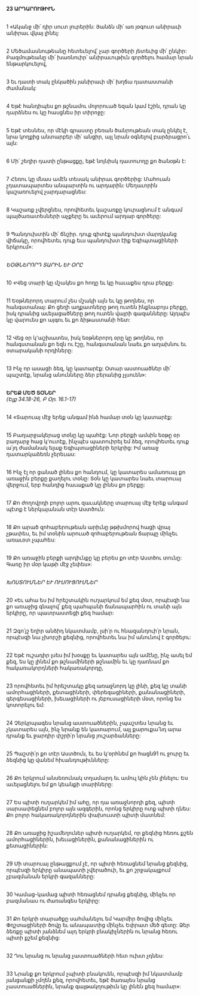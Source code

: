 **23 ԱՐԴԱՐՈՒԹԻՒՆ**

\
1 «Ականջ մի՛ դիր սուտ լուրերին:
Յանձն մի՛ առ յօգուտ անիրաւի անիրաւ վկայ լինել:

\
2 Մեծամասնութեանը հետեւելով՝ չար գործերի յետեւից մի՛ ընկիր: Բազմութեանը մի՛ խառնուիր՝ անիրաւութիւն գործելու համար նրան ենթարկուելով,

\
3 եւ դատի տակ ընկածին յանիրաւի մի՛ խղճա դատաստանի ժամանակ:

\
4 Եթէ հանդիպես քո թշնամու մոլորուած եզան կամ էշին, դրան կը դարձնես ու կը հասցնես իր տիրոջը:

\
5 Եթէ տեսնես, որ մէկի գրաստը բեռան ծանրութեան տակ ընկել է, նրա կողքից անտարբեր մի՛ անցիր, այլ նրան օգնելով բարձրացրո՛ւ այն:

\
6 Մի՛ շեղիր դատի ընթացքը, եթէ նոյնիսկ դատուողը քո ծանօթն է:

\
7 Հեռու կը մնաս ամէն տեսակ անիրաւ գործերից: Մահուան չդատապարտես անպարտին ու արդարին: Մեղաւորին կաշառուելով չարդարացնես:

\
8 Կաշառք չվերցնես, որովհետեւ կաշառքը կուրացնում է անգամ պայծառատեսների աչքերը եւ աւերում արդար գործերը:

\
9 Պանդուխտին մի՛ ճնշիր. դուք գիտէք պանդուխտ մարդկանց վիճակը, որովհետեւ դուք եւս պանդուխտ էիք Եգիպտացիների երկրում»:

\
_ԵՕԹՆԵՐՈՐԴ ՏԱՐԻՆ ԵՒ ՕՐԸ_

\
10 «Վեց տարի կը մշակես քո հողը եւ կը հաւաքես դրա բերքը:

\
11 Եօթներորդ տարում չես մշակի այն եւ կը թողնես, որ հանգստանայ: Քո ցեղի աղքատները թող ուտեն ինքնաբոյս բերքը, իսկ դրանից աւելացածները թող ուտեն վայրի գազանները: Այդպէս կը վարուես քո այգու եւ քո ձիթաստանի հետ:

\
12 Վեց օր կ՚աշխատես, իսկ եօթներորդ օրը կը թողնես, որ հանգստանան քո եզն ու էշը, հանգստանան նաեւ քո աղախնու եւ օտարականի որդիները:

\
13 Ինչ որ ասացի ձեզ, կը կատարէք: Օտար աստուածներ մի՛ պաշտէք, նրանց անունները ձեր բերանից չլսուեն»:

\
**ԵՐԵՔ ՄԵԾ ՏՕՆԵՐ**
\
_(Ելք 34.18-26, Բ Օր. 16.1-17)_

\
14 «Տարուայ մէջ երեք անգամ ինձ համար տօն կը կատարէք:

\
15 Բաղարջակերաց տօնը կը պահէք: Նոր բերքի ամսին եօթը օր բաղարջ հաց կ՚ուտէք, ինչպէս պատուիրել եմ ձեզ, որովհետեւ դուք ա՛յդ ժամանակ ելաք Եգիպտացիների երկրից: Իմ առաջ դատարկաձեռն չերեւաս:

\
16 Ինչ էլ որ ցանած լինես քո հանդում, կը կատարես ամառուայ քո առաջին բերքը քաղելու տօնը: Տօն կը կատարես նաեւ տարուայ վերջում, երբ հանդից հաւաքած կը լինես քո բերքը:

\
17 Քո ժողովրդի բոլոր արու զաւակները տարուայ մէջ երեք անգամ պէտք է ներկայանան տէր Աստծուն:

\
18 Քո արած զոհաբերութեան արիւնը թթխմորով հացի վրայ չթափես, եւ իմ տօնին արուած զոհաբերութեան ճարպը մինչեւ առաւօտ չպահես:

\
19 Քո առաջին բերքի արդիւնքը կը բերես քո տէր Աստծու տունը: Գառը իր մօր կաթի մէջ չեփես»:

\
_ԽՈՍՏՈՒՄՆԵՐ ԵՒ ՈՒՍՈՒՑՈՒՄՆԵՐ_

\
20 «Եւ ահա ես իմ հրեշտակին ուղարկում եմ քեզ մօտ, որպէսզի նա քո առաջից գնալով՝ քեզ պահպանի ճանապարհին ու տանի այն երկիրը, որ պատրաստեցի քեզ համար:

\
21 Զգո՛յշ եղիր անձիդ նկատմամբ, լսի՛ր ու հնազանդուի՛ր նրան, որպէսզի նա չխորշի քեզնից, որովհետեւ նա իմ անունով է գործելու:

\
22 Եթէ ուշադիր լսես իմ խօսքը եւ կատարես այն ամէնը, ինչ ասել եմ քեզ, ես կը լինեմ քո թշնամիների թշնամին եւ կը դառնամ քո հակառակորդների հակառակորդը,

\
23 որովհետեւ իմ հրեշտակը քեզ առաջնորդ կը լինի, քեզ կը տանի ամորհացիների, քետացիների, փերեզացիների, քանանացիների, գերգեսացիների, խեւացիների ու յեբուսացիների մօտ, որոնց ես կոտորելու եմ:

\
24 Չերկրպագես նրանց աստուածներին, չպաշտես նրանց եւ չկատարես այն, ինչ նրանք են կատարում, այլ քարուքա՛նդ արա դրանք եւ ջարդիր փշրի՛ր նրանց յուշարձանները:

\
25 Պաշտի՛ր քո տէր Աստծուն, եւ ես կ՚օրհնեմ քո հացն91 ու ջուրը եւ ձեզնից կը վանեմ հիւանդութիւնները:

\
26 Քո երկրում անսեռունակ տղամարդ եւ ամուլ կին չեն լինելու: Ես աւելացնելու եմ քո կեանքի տարիները:

\
27 Ես պիտի ուղարկեմ իմ ահը, որ դա առաջնորդի քեզ, պիտի սարսափեցնեմ բոլոր այն ազգերին, որոնց երկիրը ոտք պիտի դնես: Քո բոլոր հակառակորդներին փախուստի պիտի մատնեմ:

\
28 Քո առաջից իշամեղուներ պիտի ուղարկեմ, որ քեզնից հեռու քշեն ամորհացիներին, խեւացիներին, քանանացիներին ու քետացիներին:

\
29 Մի տարուայ ընթացքում չէ, որ պիտի հեռացնեմ նրանց քեզնից, որպէսզի երկիրը անապատի չվերածուի, եւ քո շրջակայքում չբազմանան երկրի գազանները:

\
30 Կամաց-կամաց պիտի հեռացնեմ դրանց քեզնից, մինչեւ որ բազմանաս ու ժառանգես երկիրը:

\
31 Քո երկրի տարածքը սահմանելու եմ Կարմիր ծովից մինչեւ Փղշտացիների ծովը եւ անապատից մինչեւ Եփրատ մեծ գետը: Ձեր ձեռքը պիտի յանձնեմ այդ երկրի բնակիչներին ու նրանց հեռու պիտի քշեմ քեզնից:

\
32 Դու նրանց ու նրանց չաստուածների հետ ուխտ չդնես:

\
33 Նրանք քո երկրում չպիտի բնակուեն, որպէսզի իմ նկատմամբ յանցանքի չմղեն քեզ, որովհետեւ, եթէ ծառայես նրանց չաստուածներին, նրանք գայթակղութիւն կը լինեն քեզ համար»:

